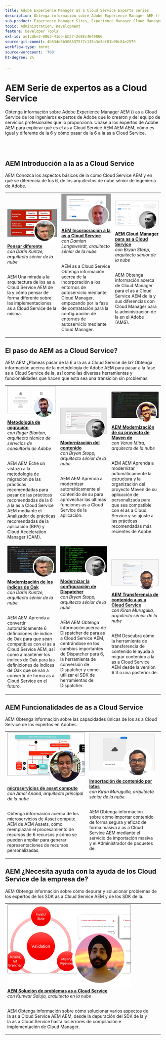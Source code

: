 ```yaml
---
title: Adobe Experience Manager as a Cloud Service Experts Series
description: Obtenga información sobre Adobe Experience Manager AEM () as a Cloud Service de los propios ingenieros expertos de Adobe que lo construyen y de los servicios profesionales que lo ofrecen.
sub-product: Experience Manager Sites, Experience Manager Cloud Manager, Experience Manager Assets
topic: Administration, Development
feature: Developer Tools
exl-id: ae1cdbe3-0863-41de-bb27-2e88c4640866
source-git-commit: 4b634d8b3063375f7c135a3e3ef81b90c84e2579
workflow-type: tm+mt
source-wordcount: '700'
ht-degree: 2%

---
```


# AEM Serie de expertos as a Cloud Service

Obtenga información sobre Adobe Experience Manager AEM () as a Cloud Service de los ingenieros expertos de Adobe que lo crearon y del equipo de servicios profesionales que lo proporciona. Únase a los expertos de Adobe AEM para explorar qué es el as a Cloud Service AEM AEM AEM, cómo es igual y diferente de la 6 y cómo pasar de la 6 a la as a Cloud Service.

<br/> 
<br/>

## AEM Introducción a la as a Cloud Service

AEM Conozca los aspectos básicos de la como Cloud Service AEM y en qué se diferencia de los 6, de los arquitectos de nube sénior de ingeniería de Adobe.

<table>
  <tr>
   <td>
      <a href="../../migration/moving-to-aem-as-a-cloud-service/introduction.md">
      <img alt="Pensar diferente" src="./assets/thinking-differently.png"/>
      </a>
      <div>
         <a href="../../migration/moving-to-aem-as-a-cloud-service/introduction.md"><strong>Pensar diferente</strong></a>         
         <br/><em>con Darin Kuntze, arquitecto sénior de la nube</em>
      </div>
      <p>
        <br/>
         AEM Una mirada a la arquitectura de los as a Cloud Service AEM de la y cómo pensar de forma diferente sobre las implementaciones as a Cloud Service de la misma.
      </p>
     </td>   
     <td>
      <a href="../../migration/moving-to-aem-as-a-cloud-service/onboarding.md">
      <img alt="Incorporación a AEM as a Cloud Service" src="./assets/onboarding.png"/>
      </a>
      <div>
         <a href="../../migration/moving-to-aem-as-a-cloud-service/onboarding.md"><strong>AEM Incorporación a la as a Cloud Service</strong></a>
         <br/><em>con Damian Langsweirdt, arquitecto sénior de la nube</em>
      </div>
      <p>
        <br/>
         AEM as a Cloud Service Obtenga información acerca de la incorporación a los entornos de autoservicio mediante Cloud Manager, empezando por la fase de contratación para la configuración de entornos de autoservicio mediante Cloud Manager.
      </p>
   </td>     
   </td>   
     <td>
      <a href="../../migration/moving-to-aem-as-a-cloud-service/cloud-manager.md">
      <img alt="Cloud Manager" src="./assets/cloud-manager.png"/>
      </a>
      <div>
         <a href="../../migration/moving-to-aem-as-a-cloud-service/cloud-manager.md"><strong>AEM Cloud Manager para as a Cloud Service</strong></a>
         <br/><em>con Bryan Stopp, arquitecto sénior de la nube</em>
      </div>
      <p>
        <br/>
         AEM Obtenga información acerca de Cloud Manager para el as a Cloud Service AEM de la y sus diferencias con Cloud Manager para la administración de la en el Adobe (AMS).
      </p>
   </td> 
  </tr>
</table>

## El paso de AEM as a Cloud Service?

AEM AEM ¿Planeas pasar de la 6 a la as a Cloud Service de la? Obtenga información acerca de la metodología de Adobe AEM para pasar a la fase as a Cloud Service de la, así como las diversas herramientas y funcionalidades que hacen que esta sea una transición sin problemas.

<table>
  <tr>
   <td>
      <a href="../../migration/moving-to-aem-as-a-cloud-service/bpa-and-cam.md" target="_aem-experts-series-video">
      <img alt="La metodología de migración" src="./assets/bpa-and-cam.png"/>
      </a>
      <div>
         <a href="../../migration/moving-to-aem-as-a-cloud-service/bpa-and-cam.md" target="_aem-experts-series-video"><strong>Metodología de migración</strong></a>
         <br/><em>con Roger Blanton, arquitecto técnico de servicios de consultoría de Adobe</em>
      </div>
      <p>
        <br/>
        AEM AEM Eche un vistazo a la metodología de migración de las prácticas recomendadas para pasar de las prácticas recomendadas de la 6 a la as a Cloud Service AEM mediante el Analizador de prácticas recomendadas de la aplicación (BPA) y Cloud Acceleration Manager (CAM).
      </p>
   </td>   
     <td>
      <a href="../../migration/moving-to-aem-as-a-cloud-service/aem-modernization-tools.md" target="_aem-experts-series-video">
      <img alt="Modernización del contenido" src="./assets/aem-modernizer-tools.png"/>
      </a>
      <div>
         <a href="../../migration/moving-to-aem-as-a-cloud-service/aem-modernization-tools.md" target="_aem-experts-series-video"><strong>Modernización del contenido</strong></a>
         <br/><em>con Bryan Stopp, arquitecto sénior de la nube</em>
      </div>
      <p>
        <br/>
         AEM AEM Aprenda a modernizar automáticamente el contenido de su para aprovechar las últimas funciones as a Cloud Service de la aplicación.
      </p>
   </td>     
   </td>   
     <td>
      <a href="../../migration/moving-to-aem-as-a-cloud-service/repository-modernization.md" target="_aem-experts-series-video">
      <img alt="AEM Modernización de su proyecto de Maven de" src="./assets/repository-modernizer.png"/>
      </a>
      <div>
         <a href="../../migration/moving-to-aem-as-a-cloud-service/repository-modernization.md" target="_aem-experts-series-video"><strong>AEM Modernización de su proyecto de Maven de</strong></a>
         <br/><em>con Varun Mitra, arquitecto de la nube</em>
      </div>
      <p>
        <br/>
         AEM AEM Aprenda a modernizar automáticamente la estructura y la organización del proyecto Maven de su aplicación de personalizada para que sea compatible con el as a Cloud Service y se ajuste a las prácticas recomendadas más recientes de Adobe.
      </p>
   </td> 
  </tr>
  <tr>
   <td>
      <a href="../../migration/moving-to-aem-as-a-cloud-service/search-and-indexing.md" target="_aem-experts-series-video">
      <img alt="Modernización de los índices de Oak" src="./assets/indexes.png"/>
      </a>
      <div>
         <a href="../../migration/moving-to-aem-as-a-cloud-service/search-and-indexing.md" target="_aem-experts-series-video"><strong>Modernización de los índices de Oak</strong></a>
         <br/><em>con Darin Kuntze, arquitecto sénior de la nube</em>
      </div>
      <p>
        <br/>
        AEM AEM Aprenda a convertir automáticamente 6 definiciones de índice de Oak para que sean compatibles con el as a Cloud Service AEM, así como a mantener los índices de Oak para las definiciones de índices de Oak que se van a convertir de forma as a Cloud Service en el futuro.
      </p>
   </td>   
     <td>
      <a href="../../migration/moving-to-aem-as-a-cloud-service/dispatcher.md" target="_aem-experts-series-video">
      <img alt="Modernizar la configuración de Dispatcher" src="./assets/dispatcher.png"/>
      </a>
      <div>
         <a href="../../migration/moving-to-aem-as-a-cloud-service/dispatcher.md" target="_aem-experts-series-video"><strong>Modernizar la configuración de Dispatcher</strong></a>
         <br/><em>con Bryan Stopp, arquitecto sénior de la nube</em>
      </div>
      <p>
        <br/>
         AEM AEM Obtenga información acerca de Dispatcher de para as a Cloud Service AEM, centrándose en los cambios importantes de Dispatcher para 6, la herramienta de conversión de Dispatcher y cómo utilizar el SDK de herramientas de Dispatcher.
      </p>
   </td>     
   </td>   
     <td>
      <a href="../../migration/moving-to-aem-as-a-cloud-service/content-migration/content-transfer-tool.md" target="_aem-experts-series-video">
      <img alt="AEM Transferencia de contenido a as a Cloud Service" src="./assets/content-transfer-tool.png"/>
      </a>
      <div>
         <a href="../../migration/moving-to-aem-as-a-cloud-service/content-migration/content-transfer-tool.md" target="_aem-experts-series-video"><strong>AEM Transferencia de contenido a as a Cloud Service</strong></a>
         <br/><em>con Kiran Murugulla, arquitecto sénior de la nube</em>
      </div>
      <p>
        <br/>
         AEM Descubra cómo la herramienta de transferencia de contenido le ayuda a migrar contenido a la as a Cloud Service AEM desde la versión 6.3 o una posterior de.
      </p>
   </td> 
  </tr>  
</table>


## AEM Funcionalidades de as a Cloud Service

AEM Obtenga información sobre las capacidades únicas de los as a Cloud Service de los expertos en Adobes.

<table>
  <tr>
   <td>
      <a href="../../migration/moving-to-aem-as-a-cloud-service/asset-compute-microservices.md" target="_aem-experts-series-video">
      <img alt="microservicios de asset compute" src="./assets/asset-compute-microservices.png"/>
      </a>
      <div>
         <a href="../../migration/moving-to-aem-as-a-cloud-service/asset-compute-microservices.md" target="_aem-experts-series-video"><strong>microservicios de asset compute</strong></a>
         <br/><em>con Amol Anand, arquitecto principal de la nube</em>
      </div>
      <p>
        <br/>
        Obtenga información acerca de los microservicios de Asset compute AEM de AEM Assets, cómo reemplazan el procesamiento de recursos de 6 recursos y cómo se pueden ampliar para generar representaciones de recursos personalizadas.
      </p>
   </td>   
   <td>
      <a href="../../migration/moving-to-aem-as-a-cloud-service/content-migration/bulk-import-service.md" target="_aem-experts-series-video">
      <img alt="Importación de contenido por lotes" src="./assets/bulk-import.png"/>
      </a>
      <div>
         <a href="../../migration/moving-to-aem-as-a-cloud-service/content-migration/bulk-import-service.md" target="_aem-experts-series-video"><strong>Importación de contenido por lotes</strong></a>
         <br/><em>con Kiran Murugulla, arquitecto sénior de la nube</em>
      </div>
      <p>
        <br/>
        AEM Obtenga información sobre cómo importar contenido de forma segura y eficaz de forma masiva a as a Cloud Service AEM mediante el servicio de importación masiva y el Administrador de paquetes de.
      </p>
   </td> 
    <td></td>
  </tr>
</table>

## AEM ¿Necesita ayuda con la ayuda de los Cloud Service de la empresa de?

AEM Obtenga información sobre cómo depurar y solucionar problemas de los expertos de los SDK as a Cloud Service AEM y de los SDK de la.

<table>
  <tr>
   <td>
      <a href="../../migration/moving-to-aem-as-a-cloud-service/troubleshooting.md" target="_aem-experts-series-video">
      <img alt="AEM Solución de problemas as a Cloud Service" src="./assets/troubleshooting.png"/>
      </a>
      <div>
         <a href="../../migration/moving-to-aem-as-a-cloud-service/troubleshooting.md" 
         target="_aem-experts-series-video"><strong>AEM Solución de problemas as a Cloud Service</strong></a>
         <br/><em>con Kunwar Saluja, arquitecto en la nube</em>
      </div>
      <p>
        <br/>
        AEM Obtenga información sobre cómo solucionar varios aspectos de la as a Cloud Service AEM AEM, desde la depuración del SDK de la y la as a Cloud Service hasta los errores de compilación e implementación de Cloud Manager.
      </p>
   </td>   
    <td></td>
    <td></td>
  </tr>
</table>
